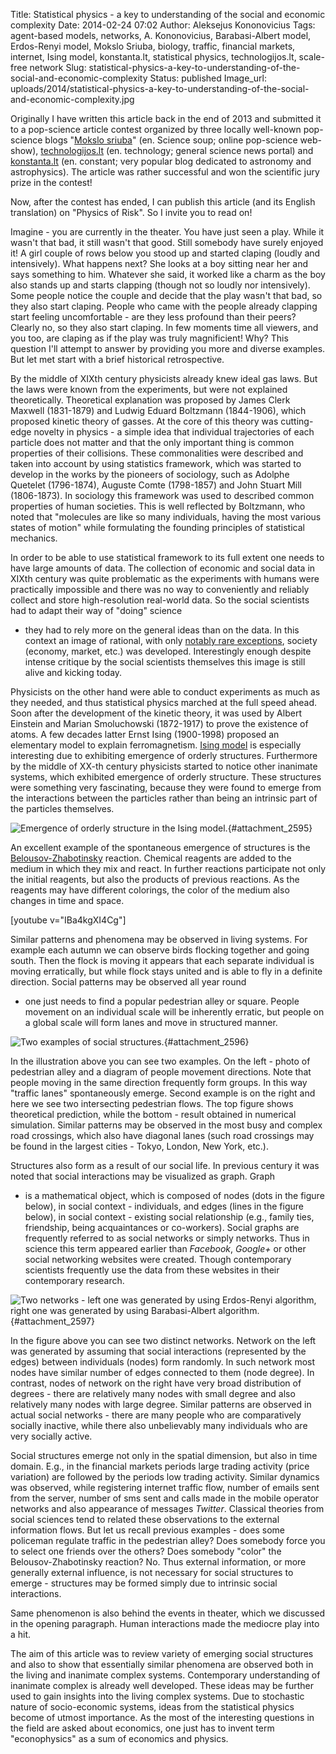 Title: Statistical physics - a key to understanding of the social and economic complexity
Date: 2014-02-24 07:02
Author: Aleksejus Kononovicius
Tags: agent-based models, networks, A. Kononovicius, Barabasi-Albert model, Erdos-Renyi model, Mokslo Sriuba, biology, traffic, financial markets, internet, Ising model, konstanta.lt, statistical physics, technologijos.lt, scale-free network
Slug: statistical-physics-a-key-to-understanding-of-the-social-and-economic-complexity
Status: published
Image_url: uploads/2014/statistical-physics-a-key-to-understanding-of-the-social-and-economic-complexity.jpg

Originally I have written
this article back in the end of 2013 and submitted it to a pop-science
article contest organized by three locally well-known pop-science blogs
"[Mokslo sriuba](https://www.mokslosriuba.lt)" (en. Science soup; online
pop-science web-show), [technologijos.lt](https://www.technologijos.lt/)
(en. technology; general science news portal) and
[konstanta.lt](https://www.konstanta.lt) (en. constant; very popular blog
dedicated to astronomy and astrophysics). The article was rather
successful and won the scientific jury prize in the contest!

Now, after the contest has ended, I can publish this article (and its
English translation) on "Physics of Risk". So I invite you to read
on!<!--more-->

Imagine - you are currently in the theater. You have just seen a play.
While it wasn't that bad, it still wasn't that good. Still somebody have
surely enjoyed it! A girl couple of rows below you stood up and started
claping (loudly and intensively). What happens next? She looks at a boy
sitting near her and says something to him. Whatever she said, it worked
like a charm as the boy also stands up and starts clapping (though not
so loudly nor intensively). Some people notice the couple and decide
that the play wasn't that bad, so they also start claping. People who
came with the people already clapping start feeling uncomfortable - are
they less profound than their peers? Clearly no, so they also start
claping. In few moments time all viewers, and you too, are claping as if
the play was truly magnificient! Why? This question I'll attempt to
answer by providing you more and diverse examples. But let met start
with a brief historical retrospective.

By the middle of XIXth century physicists already knew ideal gas laws.
But the laws were known from the experiments, but were not explained
theoretically. Theoretical explanation was proposed by James Clerk
Maxwell (1831-1879) and Ludwig Eduard Boltzmann (1844-1906), which
proposed kinetic theory of gasses. At the core of this theory was
cutting-edge novelty in physics - a simple idea that individual
trajectories of each particle does not matter and that the only
important thing is common properties of their collisions. These
commonalities were described and taken into account by using statistics
framework, which was started to develop in the works by the pioneers of
sociology, such as Adolphe Quetelet (1796-1874), Auguste Comte
(1798-1857) and John Stuart Mill (1806-1873). In sociology this
framework was used to described common properties of human societies.
This is well reflected by Boltzmann, who noted that "molecules are like
so many individuals, having the most various states of motion" while
formulating the founding principles of statistical mechanics.

In order to be able to use statistical framework to its full extent one
needs to have large amounts of data. The collection of economic and
social data in XIXth century was quite problematic as the experiments
with humans were practically impossible and there was no way to
conveniently and reliably collect and store high-resolution real-world
data. So the social scientists had to adapt their way of "doing" science
- they had to rely more on the general ideas than on the data. In this
context an image of rational, with only [notably rare
exceptions](https://crookedtimber.org/2011/03/30/with-notably-rare-exceptions/),
society (economy, market, etc.) was developed. Interestingly enough
despite intense critique by the social scientists themselves this image
is still alive and kicking today.

Physicists on the other hand were able to conduct experiments as much as
they needed, and thus statistical physics marched at the full speed
ahead. Soon after the development of the kinetic theory, it was used by
Albert Einstein and Marian Smoluchowski (1872-1917) to prove the
existence of atoms. A few decades latter Ernst Ising (1900-1998)
proposed an elementary model to explain ferromagnetism. [Ising
model]({filename}/articles/2010/ising-model.md) is especially
interesting due to exhibiting emergence of orderly structures.
Furthermore by the middle of XX-th century physicists started to notice
other inanimate systems, which exhibited emergence of orderly structure.
These structures were something very fascinating, because they were
found to emerge from the interactions between the particles rather than
being an intrinsic part of the particles themselves.

![Emergence of orderly structure in the Ising
model.]({static}/uploads/2014/ideo-izingo-imagnetejimas.jpg "Emergence of
orderly structure in the Ising model. On the left we show initial disorder,
while on the write we see how the same spin domains (structures) are
forming. Here distinct colors represent particles with magnetic spins
pointing up or down. Illustration obtained by using applet available
on"){#attachment_2595} 

An excellent example of the spontaneous emergence of structures is the
[Belousov-Zhabotinsky]({filename}/articles/2013/belousov-zhabotinsky-reaction.md)
reaction. Chemical reagents are added to the medium in which they mix
and react. In further reactions participate not only the initial
reagents, but also the products of previous reactions. As the reagents
may have different colorings, the color of the medium also changes in
time and space.

[youtube v="IBa4kgXI4Cg"]

Similar patterns and phenomena may be observed in living systems. For
example each autumn we can observe birds flocking together and going
south. Then the flock is moving it appears that each separate individual
is moving erratically, but while flock stays united and is able to fly
in a definite direction. Social patterns may be observed all year round
- one just needs to find a popular pedestrian alley or square. People
movement on an individual scale will be inherently erratic, but people
on a global scale will form lanes and move in structured manner.

![Two examples of social
structures.]({static}/uploads/2014/ideo-strukturu-formavimasis-society.jpg
"Two examples of emerging social structures: pedestrian alley and
intersecting pedestrian flows. Both illustrations taken from prof. dr.  D.
Helbing talk 'Pedestrians, Crowds, Disasters, and the Role of
Self-Organization.'"){#attachment_2596} 

In the illustration above you can see two examples. On the left - photo
of pedestrian alley and a diagram of people movement directions. Note
that people moving in the same direction frequently form groups. In this
way "traffic lanes" spontaneously emerge. Second example is on the right
and here we see two intersecting pedestrian flows. The top figure shows
theoretical prediction, while the bottom - result obtained in numerical
simulation. Similar patterns may be observed in the most busy and
complex road crossings, which also have diagonal lanes (such road
crossings may be found in the largest cities - Tokyo, London, New York,
etc.).

Structures also form as a result of our social life. In previous century
it was noted that social interactions may be visualized as graph. Graph
- is a mathematical object, which is composed of nodes (dots in the
figure below), in social context - individuals, and edges (lines in the
figure below), in social context - existing social relationship (e.g.,
family ties, friendship, being acquaintances or co-workers). Social
graphs are frequently referred to as social networks or simply networks.
Thus in science this term appeared earlier than *Facebook*, *Google+* or
other social networking websites were created. Though contemporary
scientists frequently use the data from these websites in their
contemporary research.

![Two networks - left one was generated by using Erdos-Renyi algorithm,
right one was generated by using Barabasi-Albert
algorithm.]({static}/uploads/2014/ideo-socialinis-tinklas.jpg "Two networks:
left one was generated by using Erdos-Renyi algorithm, right one was
generated by using Barabasi-Albert algorithm. Illustration was obtained by
using applets from other articles on Physics of Risk."){#attachment_2597} 

In the figure above you can see two distinct networks. Network on the
left was generated by assuming that social interactions (represented by
the edges) between individuals (nodes) form randomly. In such network
most nodes have similar number of edges connected to them (node degree).
In contrast, nodes of network on the right have very broad distribution
of degrees - there are relatively many nodes with small degree and also
relatively many nodes with large degree. Similar patterns are observed
in actual social networks - there are many people who are comparatively
socially inactive, while there also unbelievably many individuals who
are very socially active.

Social structures emerge not only in the spatial dimension, but also in
time domain. E.g., in the financial markets periods large trading
activity (price variation) are followed by the periods low trading
activity. Similar dynamics was observed, while registering internet
traffic flow, number of emails sent from the server, number of sms sent
and calls made in the mobile operator networks and also appearance of
messages *Twitter*. Classical theories from social sciences tend to
related these observations to the external information flows. But let us
recall previous examples - does some policeman regulate traffic in the
pedestrian alley? Does somebody force you to select one friends over the
others? Does somebody "color" the Belousov-Zhabotinsky reaction? No.
Thus external information, or more generally external influence, is not
necessary for social structures to emerge - structures may be formed
simply due to intrinsic social interactions.

Same phenomenon is also behind the events in theater, which we discussed
in the opening paragraph. Human interactions made the mediocre play into
a hit.

The aim of this article was to review variety of emerging social
structures and also to show that essentially similar phenomena are
observed both in the living and inanimate complex systems. Contemporary
understanding of inanimate complex is already well developed. These
ideas may be further used to gain insights into the living complex
systems. Due to stochastic nature of socio-economic systems, ideas from
the statistical physics become of utmost importance. As the most of the
interesting questions in the field are asked about economics, one just
has to invent term "econophysics" as a sum of economics and physics.
